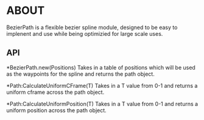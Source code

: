 # ABOUT
BezierPath is a flexible bezier spline module, designed to be easy to implenent and use while being optimizied for large scale uses.

## API

*BezierPath.new(Positions)
Takes in a table of positions which will be used as the waypoints for the spline and returns the path object.

*Path:CalculateUniformCFrame(T)
Takes in a T value from 0-1 and returns a uniform cframe across the path object.

*Path:CalculateUniformPosition(T)
Takes in a T value from 0-1 and returns a uniform position across the path object.
